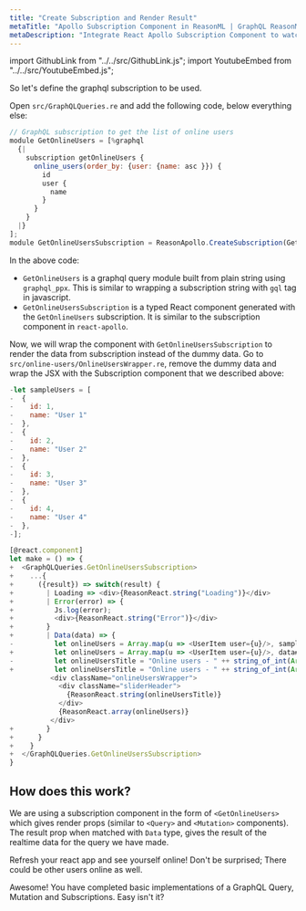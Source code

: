 ```yaml
---
title: "Create Subscription and Render Result"
metaTitle: "Apollo Subscription Component in ReasonML | GraphQL ReasonML React Apollo Tutorial"
metaDescription: "Integrate React Apollo Subscription Component to watch for changes in realtime data. We use GraphQL subscriptions as an example to get live data in the app"
---
```


import GithubLink from "../../src/GithubLink.js";
import YoutubeEmbed from "../../src/YoutubeEmbed.js";

So let's define the graphql subscription to be used.

Open `src/GraphQLQueries.re` and add the following code, below everything else:

<GithubLink link="https://github.com/hasura/graphql-engine/blob/master/community/learn/graphql-tutorials/tutorials/reason-react-apollo/app-final/src/GraphQLQueries.re" text="GraphQLQueries.js"/>

```javascript
// GraphQL subscription to get the list of online users
module GetOnlineUsers = [%graphql
  {|
    subscription getOnlineUsers {
      online_users(order_by: {user: {name: asc }}) {
        id
        user {
          name
        }
      }
    }
  |}
];
module GetOnlineUsersSubscription = ReasonApollo.CreateSubscription(GetOnlineUsers);
```

In the above code:

- `GetOnlineUsers` is a graphql query module built from plain string using `graphql_ppx`. This is similar to wrapping a subscription string with `gql` tag in javascript.
- `GetOnlineUsersSubscription` is a typed React component generated with the `GetOnlineUsers` subscription. It is similar to the subscription component in `react-apollo`.

Now, we will wrap the component with `GetOnlineUsersSubscription` to render the data from subscription instead of the dummy data. Go to `src/online-users/OnlineUsersWrapper.re`, remove the dummy data and wrap the JSX with the Subscription component that we described above:

```javascript
-let sampleUsers = [
-  {
-    id: 1,
-    name: "User 1"
-  },
-  {
-    id: 2,
-    name: "User 2"
-  },
-  {
-    id: 3,
-    name: "User 3"
-  },
-  {
-    id: 4,
-    name: "User 4"
-  },
-];

[@react.component]
let make = () => {
+  <GraphQLQueries.GetOnlineUsersSubscription>
+    ...{
+      ({result}) => switch(result) {
+        | Loading => <div>{ReasonReact.string("Loading")}</div>
+        | Error(error) => {
+          Js.log(error);
+          <div>{ReasonReact.string("Error")}</div>
+        }
+        | Data(data) => {
-          let onlineUsers = Array.map(u => <UserItem user={u}/>, sampleUsers);
+          let onlineUsers = Array.map(u => <UserItem user={u}/>, data##online_users);
-          let onlineUsersTitle = "Online users - " ++ string_of_int(Array.length(sampleUsers));
+          let onlineUsersTitle = "Online users - " ++ string_of_int(Array.length(data##online_users));
          <div className="onlineUsersWrapper">
            <div className="sliderHeader">
              {ReasonReact.string(onlineUsersTitle)}
            </div>
            {ReasonReact.array(onlineUsers)}
          </div>
+        }
+      }
+    }
+  </GraphQLQueries.GetOnlineUsersSubscription>
}
```

How does this work?
-------------------

We are using a subscription component in the form of `<GetOnlineUsers>` which gives render props (similar to `<Query>` and `<Mutation>` components). The result prop when matched with `Data` type, gives the result of the realtime data for the query we have made.

Refresh your react app and see yourself online! Don't be surprised; There could be other users online as well.

Awesome! You have completed basic implementations of a GraphQL Query, Mutation and Subscriptions. Easy isn't it?
